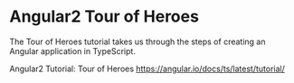 Angular2 Tour of Heroes
====================

The Tour of Heroes tutorial takes us through the steps of creating an Angular application in TypeScript.

Angular2 Tutorial: Tour of Heroes   https://angular.io/docs/ts/latest/tutorial/